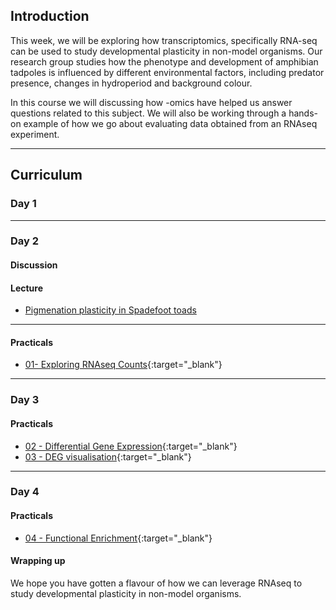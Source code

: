 ## Introduction

This week, we will be exploring how transcriptomics, specifically RNA-seq can be used to study developmental plasticity in non-model organisms. Our research group studies how the phenotype and development of amphibian tadpoles is influenced by different environmental factors, including predator presence, changes in hydroperiod and background colour.

In this course we will discussing how -omics have helped us answer questions related to this subject. We will also be working through a hands-on example of how we go about evaluating data obtained from an RNAseq experiment.

---
## Curriculum

### Day 1

---
### Day 2

#### Discussion



#### Lecture

* [Pigmenation plasticity in Spadefoot toads]()

---
#### Practicals

* [01- Exploring RNAseq Counts](./exercises/01_explore_counts.html){:target="_blank"}

---
### Day 3

#### Practicals

* [02 - Differential Gene Expression](./exercises/02_deg.html){:target="_blank"}
* [03 - DEG visualisation](./exercises/03_deg_viz.html){:target="_blank"}

---
### Day 4

#### Practicals

* [04 - Functional Enrichment](./exercises/04_functional_enrichment.html){:target="_blank"}

#### Wrapping up

We hope you have gotten a flavour of how we can leverage RNAseq to study developmental plasticity in non-model organisms.
